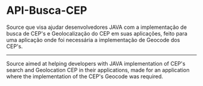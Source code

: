 API-Busca-CEP
=============
Source que visa ajudar desenvolvedores JAVA com a implementação de busca de CEP's e Geolocalização do CEP em suas aplicações, feito para uma aplicação onde foi necessária a implementação de Geocode dos CEP's.

----

Source aimed at helping developers with JAVA implementation of CEP's search and Geolocation CEP in their applications, made for an application where the implementation of the CEP's Geocode was required.
